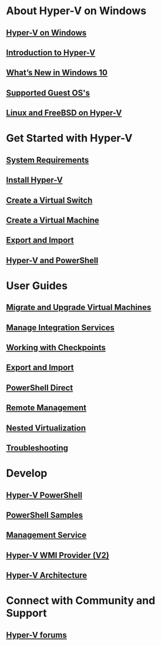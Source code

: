 # About Hyper-V on Windows
## [Hyper-V on Windows](./windows_welcome.md)
## [Introduction to Hyper-V](./about/hyperv_on_windows.md)
## [What’s New in Windows 10](./about/whats_new.md)
## [Supported Guest OS's](about/supported_guest_os.md)
## [Linux and FreeBSD on Hyper-V](https://technet.microsoft.com/library/dn531030.aspx)
# Get Started with Hyper-V
## [System Requirements](quick_start/walkthrough_compatibility.md)
## [Install Hyper-V](quick_start/walkthrough_install.md)
## [Create a Virtual Switch](quick_start/walkthrough_virtual_switch.md)
## [Create a Virtual Machine](quick_start/walkthrough_create_vm.md)
## [Export and Import](quick_start/walkthrough_export_import.md)
## [Hyper-V and PowerShell](quick_start/walkthrough_powershell.md)
# User Guides
## [Migrate and Upgrade Virtual Machines](user_guide/migrating_vms.md)
## [Manage Integration Services](user_guide/managing_ics.md)
## [Working with Checkpoints](user_guide/checkpoints.md)
## [Export and Import](user_guide/export_import.md)
## [PowerShell Direct](user_guide/vmsession.md)
## [Remote Management](user_guide/remote_host_management.md)
## [Nested Virtualization](user_guide/nesting.md)
## [Troubleshooting](user_guide/troubleshooting.md)
# Develop
## [Hyper-V PowerShell](https://technet.microsoft.com/library/hh848559.aspx)
## [PowerShell Samples](develop/powershell_snippets.md)
## [Management Service](develop/make_mgmt_service.md)
## [Hyper-V WMI Provider (V2)](https://msdn.microsoft.com/library/hh850319.aspx)
## [Hyper-V Architecture](https://msdn.microsoft.com/en-us/library/cc768520(v=bts.10).aspx)
# Connect with Community and Support
## [Hyper-V forums](https://social.technet.microsoft.com/Forums/windowsserver/en-US/home?forum=winserverhyperv)
